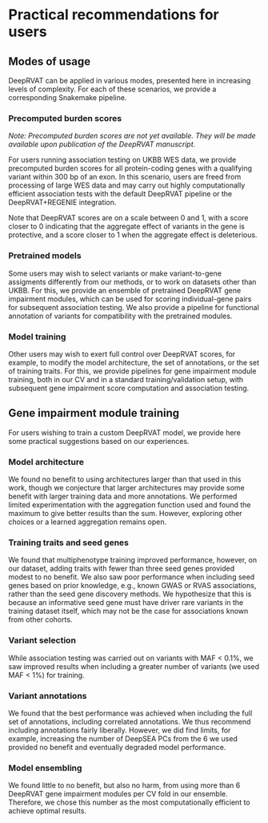 # Practical recommendations for users


## Modes of usage

DeepRVAT can be applied in various modes, presented here in increasing levels of complexity. For each of these scenarios, we provide a corresponding Snakemake pipeline.

### Precomputed burden scores

_Note: Precomputed burden scores are not yet available. They will be made available upon publication of the DeepRVAT manuscript._ 

For users running association testing on UKBB WES data, we provide precomputed burden scores for all protein-coding genes with a qualifying variant within 300 bp of an exon. In this scenario, users are freed from processing of large WES data and may carry out highly computationally efficient association tests with the default DeepRVAT pipeline or the DeepRVAT+REGENIE integration.

Note that DeepRVAT scores are on a scale between 0 and 1, with a score closer to 0 indicating that the aggregate effect of variants in the gene is protective, and a score closer to 1 when the aggregate effect is deleterious.

### Pretrained models

Some users may wish to select variants or make variant-to-gene assigments differently from our methods, or to work on datasets other than UKBB. For this, we provide an ensemble of pretrained DeepRVAT gene impairment modules, which can be used for scoring individual-gene pairs for subsequent association testing. We also provide a pipeline for functional annotation of variants for compatibility with the pretrained modules.

### Model training

Other users may wish to exert full control over DeepRVAT scores, for example, to modify the model architecture, the set of annotations, or the set of training traits. For this, we provide pipelines for gene impairment module training, both in our CV and in a standard training/validation setup, with subsequent gene impairment score computation and association testing.


## Gene impairment module training

For users wishing to train a custom DeepRVAT model, we provide here some practical suggestions based on our experiences.

### Model architecture

We found no benefit to using architectures larger than that used in this work, though we conjecture that larger architectures may provide some benefit with larger training data and more annotations. We performed limited experimentation with the aggregation function used and found the maximum to give better results than the sum. However, exploring other choices or a learned aggregation remains open.

### Training traits and seed genes

We found that multiphenotype training improved performance, however, on our dataset, adding traits with fewer than three seed genes provided modest to no benefit. We also saw poor performance when including seed genes based on prior knowledge, e.g., known GWAS or RVAS associations, rather than the seed gene discovery methods. We hypothesize that this is because an informative seed gene must have driver rare variants in the training dataset itself, which may not be the case for associations known from other cohorts.

### Variant selection

While association testing was carried out on variants with MAF < 0.1%, we saw improved results when including a greater number of variants (we used MAF < 1%) for training.

### Variant annotations

We found that the best performance was achieved when including the full set of annotations, including correlated annotations. We thus recommend including annotations fairly liberally. However, we did find limits, for example, increasing the number of DeepSEA PCs from the 6 we used provided no benefit and eventually degraded model performance.

### Model ensembling

We found little to no benefit, but also no harm, from using more than 6 DeepRVAT gene impairment modules per CV fold in our ensemble. Therefore, we chose this number as the most computationally efficient to achieve optimal results.

